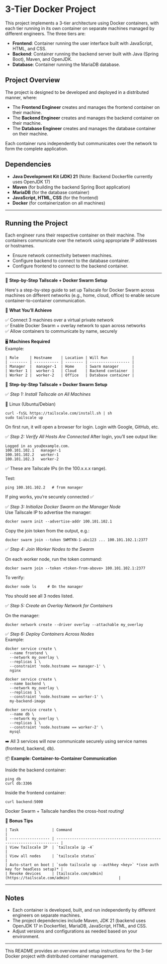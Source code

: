 # 3-Tier Docker Project

This project implements a 3-tier architecture using Docker containers, with each tier running in its own container on separate machines managed by different engineers. The three tiers are:

- **Frontend**: Container running the user interface built with JavaScript, HTML, and CSS.
- **Backend**: Container running the backend server built with Java (Spring Boot), Maven, and OpenJDK.
- **Database**: Container running the MariaDB database.

## Project Overview

The project is designed to be developed and deployed in a distributed manner, where:

- The **Frontend Engineer** creates and manages the frontend container on their machine.
- The **Backend Engineer** creates and manages the backend container on their machine.
- The **Database Engineer** creates and manages the database container on their machine.

Each container runs independently but communicates over the network to form the complete application.

## Dependencies

- **Java Development Kit (JDK) 21** (Note: Backend Dockerfile currently uses OpenJDK 17)
- **Maven** (for building the backend Spring Boot application)
- **MariaDB** (for the database container)
- **JavaScript, HTML, CSS** (for the frontend)
- **Docker** (for containerization on all machines)

---

## Running the Project

Each engineer runs their respective container on their machine. The containers communicate over the network using appropriate IP addresses or hostnames.

- Ensure network connectivity between machines.
- Configure backend to connect to the database container.
- Configure frontend to connect to the backend container.

---

🚀 **Step-by-Step Tailscale + Docker Swarm Setup** <br>

Here's a step-by-step guide to set up Tailscale for Docker Swarm across machines on different networks (e.g., home, cloud, office) to enable secure container-to-container communication. <br>

🧰 **What You’ll Achieve**

✅ Connect 3 machines over a virtual private network <br>
✅ Enable Docker Swarm + overlay network to span across networks  <br>
✅ Allow containers to communicate by name, securely  <br>

🖥️ **Machines Required**  <br>
Example:
```ssh
| Role     | Hostname    | Location | Will Run           |
| -------- | ----------- | -------- | ------------------ |
| Manager  |  manager-1  | Home     | Swarm manager      |
| Worker 1 |  worker-1   | Cloud    | Backend container  |
| Worker 2 |  worker-2   | Office   | Database container |
```


🚀 **Step-by-Step Tailscale + Docker Swarm Setup**

✅ *Step 1: Install Tailscale on All Machines*  <br>

🔧 Linux (Ubuntu/Debian)
```ssh
curl -fsSL https://tailscale.com/install.sh | sh
sudo tailscale up
```
On first run, it will open a browser for login. Login with Google, GitHub, etc.  <br>

✅ *Step 2: Verify All Hosts Are Connected*
After login, you’ll see output like:  <br>
```ssh
Logged in as you@example.com.
100.101.102.1   manager-1
100.101.102.2   worker-1
100.101.102.3   worker-2
```
✅ These are Tailscale IPs (in the 100.x.x.x range). <br>

Test:  <br>
```ssh
ping 100.101.102.2   # from manager
```
If ping works, you’re securely connected ✅

✅ *Step 3: Initialize Docker Swarm on the Manager Node* <br>
Use Tailscale IP to advertise the manager:  
```ssh
docker swarm init --advertise-addr 100.101.102.1
```

Copy the join token from the output, e.g.:
```ssh
docker swarm join --token SWMTKN-1-abc123 ... 100.101.102.1:2377
```

✅ *Step 4: Join Worker Nodes to the Swarm*

On each worker node, run the token command:
```ssh
docker swarm join --token <token-from-above> 100.101.102.1:2377
```

To verify: <br>
```ssh
docker node ls     # On the manager
```
You should see all 3 nodes listed.

✅ *Step 5: Create an Overlay Network for Containers*

On the manager:
```ssh
docker network create --driver overlay --attachable my_overlay
```

✅ *Step 6: Deploy Containers Across Nodes*  <br>
Example:
```ssh
docker service create \
  --name frontend \
  --network my_overlay \
  --replicas 1 \
  --constraint 'node.hostname == manager-1' \
  nginx

docker service create \
  --name backend \
  --network my_overlay \
  --replicas 1 \
  --constraint 'node.hostname == worker-1' \
  my-backend-image

docker service create \
  --name db \
  --network my_overlay \
  --replicas 1 \
  --constraint 'node.hostname == worker-2' \
  mysql
```
➡️ All 3 services will now communicate securely using service names (frontend, backend, db).

📦 **Example: Container-to-Container Communication**  <br>

Inside the backend container:
```ssh
ping db
curl db:3306
```

Inside the frontend container:
```ssh
curl backend:5000
```
Docker Swarm + Tailscale handles the cross-host routing!

🧠 **Bonus Tips**

```ssh
| Task               | Command                                                                 |
| ------------------ | ----------------------------------------------------------------------- |
| View Tailscale IP  | `tailscale ip -4`                                                       |
| View all nodes     | `tailscale status`                                                      |
| Auto-start on boot | `sudo tailscale up --authkey <key>` *(use auth key for headless setup)* |
| Revoke devices     | [tailscale.com/admin](https://tailscale.com/admin)                      |
```

<hr>

## Notes

- Each container is developed, built, and run independently by different engineers on separate machines.
- The project dependencies include Maven, JDK 21 (backend uses OpenJDK 17 in Dockerfile), MariaDB, JavaScript, HTML, and CSS.
- Adjust versions and configurations as needed based on your environment.

---

This README provides an overview and setup instructions for the 3-tier Docker project with distributed container management.
